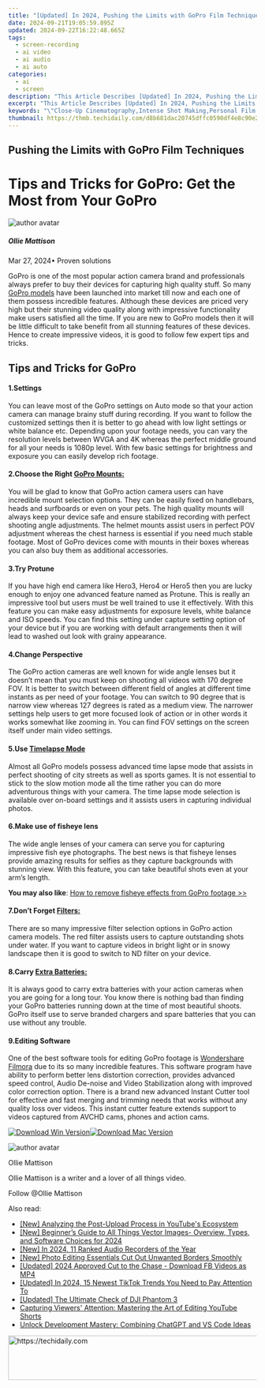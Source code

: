 ```yaml
---
title: "[Updated] In 2024, Pushing the Limits with GoPro Film Techniques"
date: 2024-09-21T19:05:59.895Z
updated: 2024-09-22T16:22:48.665Z
tags: 
  - screen-recording
  - ai video
  - ai audio
  - ai auto
categories: 
  - ai
  - screen
description: "This Article Describes [Updated] In 2024, Pushing the Limits with GoPro Film Techniques"
excerpt: "This Article Describes [Updated] In 2024, Pushing the Limits with GoPro Film Techniques"
keywords: "\"Close-Up Cinematography,Intense Shot Making,Personal Film Crafting,Detailed Imaging,Niche Movie Tactics,Intimate Videography,Focused Framing Methods\""
thumbnail: https://thmb.techidaily.com/d8b681dac20745dffc0590df4e8c90e2635d89e0810cfd55569744e9fd64a173.jpg
---
```


## Pushing the Limits with GoPro Film Techniques

# Tips and Tricks for GoPro: Get the Most from Your GoPro

![author avatar](https://images.wondershare.com/filmora/article-images/ollie-mattison.jpg)

##### Ollie Mattison

 Mar 27, 2024• Proven solutions

 GoPro is one of the most popular action camera brand and professionals always prefer to buy their devices for capturing high quality stuff. So many [GoPro models](https://tools.techidaily.com/wondershare/filmora/download/) have been launched into market till now and each one of them possess incredible features. Although these devices are priced very high but their stunning video quality along with impressive functionality make users satisfied all the time. If you are new to GoPro models then it will be little difficult to take benefit from all stunning features of these devices. Hence to create impressive videos, it is good to follow few expert tips and tricks.

## Tips and Tricks for GoPro

#### 1.Settings

 You can leave most of the GoPro settings on Auto mode so that your action camera can manage brainy stuff during recording. If you want to follow the customized settings then it is better to go ahead with low light settings or white balance etc. Depending upon your footage needs, you can vary the resolution levels between WVGA and 4K whereas the perfect middle ground for all your needs is 1080p level. With few basic settings for brightness and exposure you can easily develop rich footage.

#### 2.Choose the Right [GoPro Mounts:](https://tools.techidaily.com/wondershare/filmora/download/)

 You will be glad to know that GoPro action camera users can have incredible mount selection options. They can be easily fixed on handlebars, heads and surfboards or even on your pets. The high quality mounts will always keep your device safe and ensure stabilized recording with perfect shooting angle adjustments. The helmet mounts assist users in perfect POV adjustment whereas the chest harness is essential if you need much stable footage. Most of GoPro devices come with mounts in their boxes whereas you can also buy them as additional accessories.

#### 3.Try Protune

 If you have high end camera like Hero3, Hero4 or Hero5 then you are lucky enough to enjoy one advanced feature named as Protune. This is really an impressive tool but users must be well trained to use it effectively. With this feature you can make easy adjustments for exposure levels, white balance and ISO speeds. You can find this setting under capture setting option of your device but if you are working with default arrangements then it will lead to washed out look with grainy appearance.

#### 4.Change Perspective

 The GoPro action cameras are well known for wide angle lenses but it doesn’t mean that you must keep on shooting all videos with 170 degree FOV. It is better to switch between different field of angles at different time instants as per need of your footage. You can switch to 90 degree that is narrow view whereas 127 degrees is rated as a medium view. The narrower settings help users to get more focused look of action or in other words it works somewhat like zooming in. You can find FOV settings on the screen itself under main video settings.

#### 5.Use [Timelapse Mode](https://tools.techidaily.com/wondershare/filmora/download/)

 Almost all GoPro models possess advanced time lapse mode that assists in perfect shooting of city streets as well as sports games. It is not essential to stick to the slow motion mode all the time rather you can do more adventurous things with your camera. The time lapse mode selection is available over on-board settings and it assists users in capturing individual photos.

#### 6.Make use of fisheye lens

 The wide angle lenses of your camera can serve you for capturing impressive fish eye photographs. The best news is that fisheye lenses provide amazing results for selfies as they capture backgrounds with stunning view. With this feature, you can take beautiful shots even at your arm’s length.

**You may also like**: [How to remove fisheye effects from GoPro footage >>](https://tools.techidaily.com/wondershare/filmora/download/)

#### 7.Don’t Forget [Filters:](https://tools.techidaily.com/wondershare/filmora/download/)

 There are so many impressive filter selection options in GoPro action camera models. The red filter assists users to capture outstanding shots under water. If you want to capture videos in bright light or in snowy landscape then it is good to switch to ND filter on your device.

#### 8.Carry [Extra Batteries:](https://tools.techidaily.com/wondershare/filmora/download/)

 It is always good to carry extra batteries with your action cameras when you are going for a long tour. You know there is nothing bad than finding your GoPro batteries running down at the time of most beautiful shoots. GoPro itself use to serve branded chargers and spare batteries that you can use without any trouble.

#### 9.Editing Software

 One of the best software tools for editing GoPro footage is [Wondershare Filmora](https://tools.techidaily.com/wondershare/filmora/download/) due to its so many incredible features. This software program have ability to perform better lens distortion correction, provides advanced speed control, Audio De-noise and Video Stabilization along with improved color correction option. There is a brand new advanced Instant Cutter tool for effective and fast merging and trimming needs that works without any quality loss over videos. This instant cutter feature extends support to videos captured from AVCHD cams, phones and action cams.

[![Download Win Version](https://images.wondershare.com/filmora/guide/download-btn-win.jpg)](https://tools.techidaily.com/wondershare/filmora/download/)[![Download Mac Version](https://images.wondershare.com/filmora/guide/download-btn-mac.jpg)](https://tools.techidaily.com/wondershare/filmora/download/)

![author avatar](https://images.wondershare.com/filmora/article-images/ollie-mattison.jpg)

Ollie Mattison

Ollie Mattison is a writer and a lover of all things video.

Follow @Ollie Mattison


<ins class="adsbygoogle"
     style="display:block"
     data-ad-format="autorelaxed"
     data-ad-client="ca-pub-7571918770474297"
     data-ad-slot="1223367746"></ins>



<ins class="adsbygoogle"
     style="display:block"
     data-ad-client="ca-pub-7571918770474297"
     data-ad-slot="8358498916"
     data-ad-format="auto"
     data-full-width-responsive="true"></ins>


<span class="atpl-alsoreadstyle">Also read:</span>
<div><ul>
<li><a href="https://youtube-clips.techidaily.com/new-analyzing-the-post-upload-process-in-youtubes-ecosystem/"><u>[New] Analyzing the Post-Upload Process in YouTube's Ecosystem</u></a></li>
<li><a href="https://fox-boxes.techidaily.com/new-beginners-guide-to-all-things-vector-images-overview-types-and-software-choices-for-2024/"><u>[New] Beginner’s Guide to All Things Vector Images- Overview, Types, and Software Choices for 2024</u></a></li>
<li><a href="https://remote-screen-capture.techidaily.com/new-in-2024-11-ranked-audio-recorders-of-the-year/"><u>[New] In 2024, 11 Ranked Audio Recorders of the Year</u></a></li>
<li><a href="https://fox-boxes.techidaily.com/new-photo-editing-essentials-cut-out-unwanted-borders-smoothly/"><u>[New] Photo Editing Essentials Cut Out Unwanted Borders Smoothly</u></a></li>
<li><a href="https://facebook-videos.techidaily.com/updated-2024-approved-cut-to-the-chase-download-fb-videos-as-mp4/"><u>[Updated] 2024 Approved Cut to the Chase - Download FB Videos as MP4</u></a></li>
<li><a href="https://tiktok-video-recordings.techidaily.com/updated-in-2024-15-newest-tiktok-trends-you-need-to-pay-attention-to/"><u>[Updated] In 2024, 15 Newest TikTok Trends You Need to Pay Attention To</u></a></li>
<li><a href="https://fox-boxes.techidaily.com/updated-the-ultimate-check-of-dji-phantom-3/"><u>[Updated] The Ultimate Check of DJI Phantom 3</u></a></li>
<li><a href="https://some-knowledge.techidaily.com/capturing-viewers-attention-mastering-the-art-of-editing-youtube-shorts/"><u>Capturing Viewers' Attention: Mastering the Art of Editing YouTube Shorts</u></a></li>
<li><a href="https://tech-revival.techidaily.com/unlock-development-mastery-combining-chatgpt-and-vs-code-ideas/"><u>Unlock Development Mastery: Combining ChatGPT and VS Code Ideas</u></a></li>
</ul></div>

<!-- affiliate ads begin -->
<a href="https://appsumo.8odi.net/c/5597632/2123728/7443" target="_top" id="2123728">
  <img src="//a.impactradius-go.com/display-ad/7443-2123728" border="0" alt="https://techidaily.com" width="728" height="90"/>
</a>
<img height="0" width="0" src="https://appsumo.8odi.net/i/5597632/2123728/7443" style="position:absolute;visibility:hidden;" border="0" />
<!-- affiliate ads end -->

